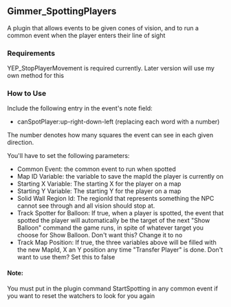 ## Gimmer_SpottingPlayers

A plugin that allows events to be given cones of vision, and to run a common event when the player enters their line of sight

### Requirements
YEP_StopPlayerMovement is required currently. Later version will use my own method for this

### How to Use
Include the following entry in the event's note field:
* canSpotPlayer:up-right-down-left (replacing each word with a number)

The number denotes how many squares the event can see in each given direction.

You'll have to set the following parameters:
* Common Event: the common event to run when spotted
* Map ID Variable: the variable to save the mapId the player is currently on
* Starting X Variable: The starting X for the player on a map
* Starting Y Variable: The starting Y for the player on a map
* Solid Wall Region Id: The regionId that represents something the NPC cannot see through and all vision should stop at.
* Track Spotter for Balloon: If true, when a player is spotted, the event that spotted the player will automatically be the target of the next "Show Balloon" command the game runs, in spite of whatever target you choose for Show Balloon. Don't want this? Change it to no
* Track Map Position: If true, the three variables above will be filled with the new MapId, X an Y position any time "Transfer Player" is done. Don't want to use them? Set this to false

#### Note: 
You must put in the plugin command StartSpotting in any common event if you want to reset the watchers to look for you again